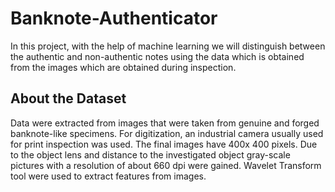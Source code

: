 # Banknote-Authenticator
In this project, with the help of machine learning we will distinguish between the authentic and non-authentic notes using the data which is obtained from the images which are obtained during inspection.

## About the Dataset 
Data were extracted from images that were taken from genuine and forged banknote-like specimens. For digitization, an industrial camera usually used for print inspection was used. The final images have 400x 400 pixels. Due to the object lens and distance to the investigated object gray-scale pictures with a resolution of about 660 dpi were gained. Wavelet Transform tool were used to extract features from images.
